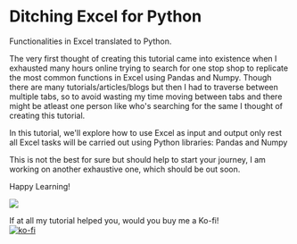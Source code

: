 # Ditching Excel for Python
Functionalities in Excel translated to Python.

The very first thought of creating this tutorial came into existence when I exhausted many hours online trying to search for one stop shop to replicate the most common functions in Excel using Pandas and Numpy. Though there are many tutorials/articles/blogs but then I had to traverse between multiple tabs, so to avoid wasting my time moving between tabs and there might be atleast one person like who's searching for the same I thought of creating this tutorial.

In this tutorial, we'll explore how to use Excel as input and output only rest all Excel tasks will be carried out using Python libraries: Pandas and Numpy

This is not the best for sure but should help to start your journey, I am working on another exhaustive one, which should be out soon.

Happy Learning!

[<img src="https://deepnote.com/buttons/try-in-a-jupyter-notebook.svg">](https://deepnote.com/launch?url=https://github.com/ank0409/Ditching-Excel-for-Python/blob/master/Ditching%20Excel%20for%20Python!.ipynb)

If at all my tutorial helped you, would you buy me a Ko-fi!
<br>[![ko-fi](https://www.ko-fi.com/img/donate_sm.png)](https://ko-fi.com/I2I0PGQA)
